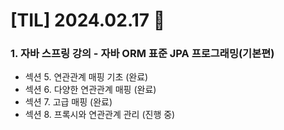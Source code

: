 # [TIL] 2024.02.17 📘

### 1. 자바 스프링 강의 - 자바 ORM 표준 JPA 프로그래밍(기본편)
* 섹션 5. 연관관계 매핑 기초 (완료)
* 섹션 6. 다양한 연관관계 매핑 (완료)
* 섹션 7. 고급 매핑 (완료)
* 섹션 8. 프록시와 연관관계 관리 (진행 중)
